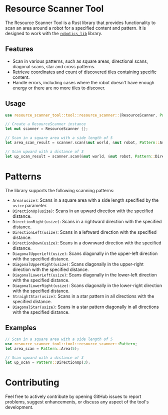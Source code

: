 
# Resource Scanner Tool

The Resource Scanner Tool is a Rust library that provides functionality to scan an area around a robot for a specified content and pattern. It is designed to work with the [`robotics_lib`](https://advancedprogramming.disi.unitn.it/crate?name=robotics_lib) library.

## Features

- Scan in various patterns, such as square areas, directional scans, diagonal scans, star and cross patterns.
- Retrieve coordinates and count of discovered tiles containing specific content.
- Handle errors, including cases where the robot doesn't have enough energy or there are no more tiles to discover.

## Usage

```rust
use resource_scanner_tool::tool::resource_scanner::{ResourceScanner, Pattern};

// Create a ResourceScanner instance
let mut scanner = ResourceScanner {};

// Scan in a square area with a side length of 5
let area_scan_result = scanner.scan(&mut world, &mut robot, Pattern::Area(5), content_to_search_for);

// Scan upward with a distance of 3
let up_scan_result = scanner.scan(&mut world, &mut robot, Pattern::DirectionUp(3), content_to_search_for);
```

# Patterns

The library supports the following scanning patterns:

-   `Area(usize)`: Scans in a square area with a side length specified by the `usize` parameter.
-   `DirectionUp(usize)`: Scans in an upward direction with the specified distance.
-   `DirectionRight(usize)`: Scans in a rightward direction with the specified distance.
-   `DirectionLeft(usize)`: Scans in a leftward direction with the specified distance.
-   `DirectionDown(usize)`: Scans in a downward direction with the specified distance.
-   `DiagonalUpperLeft(usize)`: Scans diagonally in the upper-left direction with the specified distance.
-   `DiagonalUpperRight(usize)`: Scans diagonally in the upper-right direction with the specified distance.
-   `DiagonalLowerLeft(usize)`: Scans diagonally in the lower-left direction with the specified distance.
-   `DiagonalLowerRight(usize)`: Scans diagonally in the lower-right direction with the specified distance.
-   `StraightStar(usize)`: Scans in a star pattern in all directions with the specified distance.
-   `DiagonalStar(usize)`: Scans in a star pattern diagonally in all directions with the specified distance.
## Examples

```rust
// Scan in a square area with a side length of 5
use resource_scanner_tool::tool::resource_scanner::Pattern;
let area_scan = Pattern::Area(5);

// Scan upward with a distance of 3
let up_scan = Pattern::DirectionUp(3);
```

# Contributing

Feel free to actively contribute by opening GitHub issues to report problems, suggest enhancements, or discuss any aspect of the tool's development.
